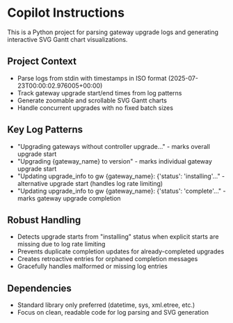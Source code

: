 # Copilot Instructions

<!-- Use this file to provide workspace-specific custom instructions to Copilot. For more details, visit https://code.visualstudio.com/docs/copilot/copilot-customization#_use-a-githubcopilotinstructionsmd-file -->

This is a Python project for parsing gateway upgrade logs and generating interactive SVG Gantt chart visualizations.

## Project Context
- Parse logs from stdin with timestamps in ISO format (2025-07-23T00:00:02.976005+00:00)
- Track gateway upgrade start/end times from log patterns
- Generate zoomable and scrollable SVG Gantt charts
- Handle concurrent upgrades with no fixed batch sizes

## Key Log Patterns
- "Upgrading gateways without controller upgrade..." - marks overall upgrade start
- "Upgrading {gateway_name} to version" - marks individual gateway upgrade start
- "Updating upgrade_info to gw {gateway_name}: {'status': 'installing'..." - alternative upgrade start (handles log rate limiting)
- "Updating upgrade_info to gw {gateway_name}: {'status': 'complete'..." - marks gateway upgrade completion

## Robust Handling
- Detects upgrade starts from "installing" status when explicit starts are missing due to log rate limiting
- Prevents duplicate completion updates for already-completed upgrades
- Creates retroactive entries for orphaned completion messages
- Gracefully handles malformed or missing log entries

## Dependencies
- Standard library only preferred (datetime, sys, xml.etree, etc.)
- Focus on clean, readable code for log parsing and SVG generation
